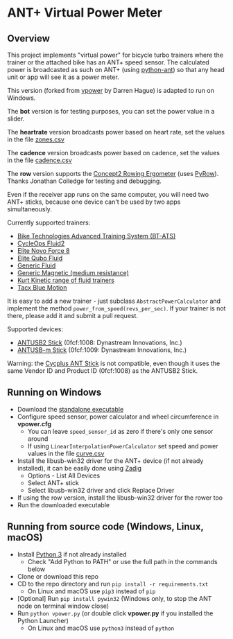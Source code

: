 # ANT+ Virtual Power Meter

## Overview

This project implements "virtual power" for bicycle turbo trainers where the trainer or the attached bike has an ANT+ 
speed sensor. The calculated power is broadcasted as such on ANT+ (using [python-ant](https://github.com/mvillalba/python-ant)) so that any head unit or app will see it as a power
meter.

This version (forked from [vpower](https://github.com/dhague/vpower) by Darren Hague) is adapted to run on Windows.

The **bot** version is for testing purposes, you can set the power value in a slider.

The **heartrate** version broadcasts power based on heart rate, set the values in the file [zones.csv](https://github.com/cjmoxon/vpower/blob/master/zones.csv)

The **cadence** version broadcasts power based on cadence, set the values in the file [cadence.csv](https://github.com/cjmoxon/vpower/blob/master/cadence.csv)

The **row** version supports the [Concept2 Rowing Ergometer](https://www.concept2.com/indoor-rowers) (uses [PyRow](https://github.com/wemakewaves/PyRow)).
Thanks Jonathan Colledge for testing and debugging.

Even if the receiver app runs on the same computer, you will need two ANT+ sticks, because one device can't be used by two apps simultaneously.

Currently supported trainers:
* [Bike Technologies Advanced Training System (BT-ATS)](http://www.biketechnologies.com/bt-advanced-training-system/)
* [CycleOps Fluid2](https://www.cycleops.com/product/fluid2)
* [Elite Novo Force 8](https://www.elite-it.com/en/products/home-trainers/classic-trainers/novo-force)
* [Elite Qubo Fluid](https://www.elite-it.com/en/products/home-trainers/classic-trainers/qubo-fluid)
* [Generic Fluid](http://www.powercurvesensor.com/cycling-trainer-power-curves/)
* [Generic Magnetic (medium resistance)](http://www.powercurvesensor.com/cycling-trainer-power-curves/)
* [Kurt Kinetic range of fluid trainers](https://kurtkinetic.com/products/trainers/)
* [Tacx Blue Motion](https://tacx.com/product/blue-motion/)

It is easy to add a new trainer - just subclass `AbstractPowerCalculator` and implement the method `power_from_speed(revs_per_sec)`.
If your trainer is not there, please add it and submit a pull request.

Supported devices:
* [ANTUSB2 Stick](http://www.thisisant.com/developer/components/antusb2/) (0fcf:1008: Dynastream Innovations, Inc.)
* [ANTUSB-m Stick](http://www.thisisant.com/developer/components/antusb-m/) (0fcf:1009: Dynastream Innovations, Inc.)

Warning: the [Cycplus ANT Stick](https://tacxfaqx.com/knowledge-base/cycplus-ant-stick/) is not compatible, even though it uses the same Vendor ID and Product ID (0fcf:1008) as the ANTUSB2 Stick.

## Running on Windows

* Download the [standalone executable](https://github.com/cjmoxon/vpower/releases/latest)
* Configure speed sensor, power calculator and wheel circumference in **vpower.cfg**
  * You can leave `speed_sensor_id` as zero if there's only one sensor around
  * If using `LinearInterpolationPowerCalculator` set speed and power values in the file [curve.csv](https://github.com/cjmoxon/vpower/blob/master/curve.csv)
* Install the libusb-win32 driver for the ANT+ device (if not already installed), it can be easily done using [Zadig](https://zadig.akeo.ie/)
  * Options - List All Devices
  * Select ANT+ stick
  * Select libusb-win32 driver and click Replace Driver
* If using the row version, install the libusb-win32 driver for the rower too
* Run the downloaded executable

## Running from source code (Windows, Linux, macOS)

* Install [Python 3](https://www.python.org/downloads/) if not already installed
  * Check "Add Python to PATH" or use the full path in the commands below
* Clone or download this repo
* CD to the repo directory and run `pip install -r requirements.txt`
  * On Linux and macOS use `pip3` instead of `pip`
* [Optional] Run `pip install pywin32` (Windows only, to stop the ANT node on terminal window close)
* Run `python vpower.py` (or double click **vpower.py** if you installed the Python Launcher)
  * On Linux and macOS use `python3` instead of `python`
